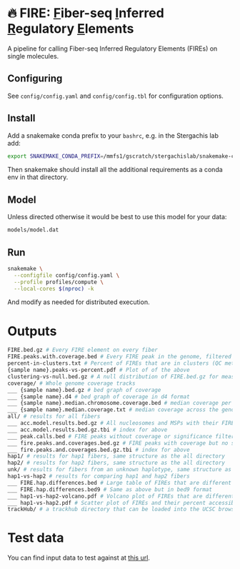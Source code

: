 # 🔥 **FIRE**: <ins>F</ins>iber-seq <ins>I</ins>nferred <ins>R</ins>egulatory <ins>E</ins>lements
A pipeline for calling Fiber-seq Inferred Regulatory Elements (FIREs) on single molecules.

## Configuring

See `config/config.yaml` and `config/config.tbl` for configuration options.

## Install
Add a snakemake conda prefix to your `bashrc`, e.g. in the Stergachis lab add:
```bash
export SNAKEMAKE_CONDA_PREFIX=/mmfs1/gscratch/stergachislab/snakemake-conda-envs
```
Then snakemake should install all the additional requirements as a conda env in that directory. 

## Model
Unless directed otherwise it would be best to use this model for your data:
```bash
models/model.dat
```

## Run
```bash
snakemake \
  --configfile config/config.yaml \
  --profile profiles/compute \
  --local-cores $(nproc) -k
```
And modify as needed for distributed execution. 

# Outputs
```bash
FIRE.bed.gz # Every FIRE element on every fiber
FIRE.peaks.with.coverage.bed # Every FIRE peak in the genome, filtered for coverage
percent-in-clusters.txt # Percent of FIREs that are in clusters (QC metric)
{sample name}.peaks-vs-percent.pdf # Plot of of the above
clustering-vs-null.bed.gz # A null distribution of FIRE.bed.gz for measuring clustering
coverage/ # Whole genome coverage tracks
___ {sample name}.bed.gz # bed graph of coverage
___ {sample name}.d4 # bed graph of coverage in d4 format
___ {sample name}.median.chromosome.coverage.bed # median coverage per chromosome
___ {sample name}.median.coverage.txt # median coverage across the genome ignoring regions with zero coverage
all/ # results for all fibers
___ acc.model.results.bed.gz # All nucleosomes and MSPs with their FIRE scores for all fibers
___ acc.model.results.bed.gz.tbi # index for above
___ peak.calls.bed # FIRE peaks without coverage or significance filtering 
___ fire.peaks.and.coverages.bed.gz # FIRE peaks with coverage but no significance filtering 
___ fire.peaks.and.coverages.bed.gz.tbi # index for above
hap1/ # results for hap1 fibers, same structure as the all directory
hap2/ # results for hap2 fibers, same structure as the all directory
unk/ # results for fibers from an unknown haplotype, same structure as the all directory
hap1-vs-hap2 # results for comparing hap1 and hap2 fibers
___ FIRE.hap.differences.bed # Large table of FIREs that are different between hap1 and hap2
___ FIRE.hap.differences.bed9 # Same as above but in bed9 format
___ hap1-vs-hap2-volcano.pdf # Volcano plot of FIREs that are different between hap1 and hap2
___ hap1-vs-hap2.pdf # Scatter plot of FIREs and their percent accessibility for each hap
trackHub/ # a trackhub directory that can be loaded into the UCSC browser
```

# Test data
You can find input data to test against at [this url](https://s3-us-west-2.amazonaws.com/stergachis-public1/index.html?prefix=Projects/Phased-GM12878/fire-test/).